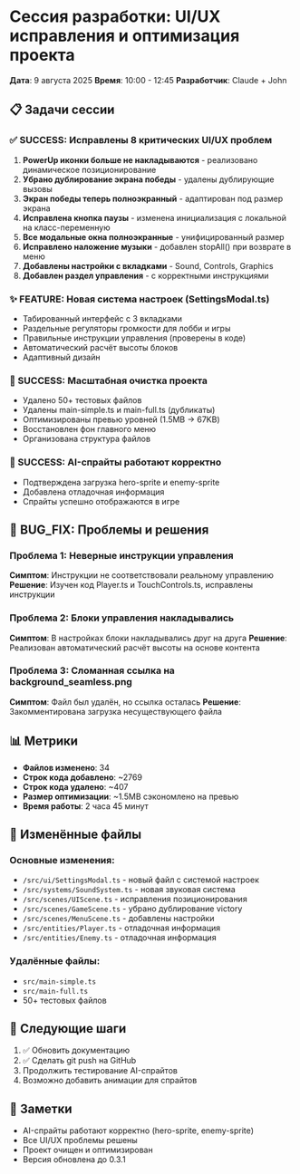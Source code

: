 # Сессия разработки: UI/UX исправления и оптимизация проекта

**Дата**: 9 августа 2025
**Время**: 10:00 - 12:45
**Разработчик**: Claude + John

## 📋 Задачи сессии

### ✅ SUCCESS: Исправлены 8 критических UI/UX проблем
1. **PowerUp иконки больше не накладываются** - реализовано динамическое позиционирование
2. **Убрано дублирование экрана победы** - удалены дублирующие вызовы
3. **Экран победы теперь полноэкранный** - адаптирован под размер экрана
4. **Исправлена кнопка паузы** - изменена инициализация с локальной на класс-переменную
5. **Все модальные окна полноэкранные** - унифицированный размер
6. **Исправлено наложение музыки** - добавлен stopAll() при возврате в меню
7. **Добавлены настройки с вкладками** - Sound, Controls, Graphics
8. **Добавлен раздел управления** - с корректными инструкциями

### ✨ FEATURE: Новая система настроек (SettingsModal.ts)
- Табированный интерфейс с 3 вкладками
- Раздельные регуляторы громкости для лобби и игры
- Правильные инструкции управления (проверены в коде)
- Автоматический расчёт высоты блоков
- Адаптивный дизайн

### 🧹 SUCCESS: Масштабная очистка проекта
- Удалено 50+ тестовых файлов
- Удалены main-simple.ts и main-full.ts (дубликаты)
- Оптимизированы превью уровней (1.5MB → 67KB)
- Восстановлен фон главного меню
- Организована структура файлов

### 🎨 SUCCESS: AI-спрайты работают корректно
- Подтверждена загрузка hero-sprite и enemy-sprite
- Добавлена отладочная информация
- Спрайты успешно отображаются в игре

## 🐛 BUG_FIX: Проблемы и решения

### Проблема 1: Неверные инструкции управления
**Симптом**: Инструкции не соответствовали реальному управлению
**Решение**: Изучен код Player.ts и TouchControls.ts, исправлены инструкции

### Проблема 2: Блоки управления накладывались
**Симптом**: В настройках блоки накладывались друг на друга
**Решение**: Реализован автоматический расчёт высоты на основе контента

### Проблема 3: Сломанная ссылка на background_seamless.png
**Симптом**: Файл был удалён, но ссылка осталась
**Решение**: Закомментирована загрузка несуществующего файла

## 📊 Метрики

- **Файлов изменено**: 34
- **Строк кода добавлено**: ~2769
- **Строк кода удалено**: ~407
- **Размер оптимизации**: ~1.5MB сэкономлено на превью
- **Время работы**: 2 часа 45 минут

## 📝 Изменённые файлы

### Основные изменения:
- `/src/ui/SettingsModal.ts` - новый файл с системой настроек
- `/src/systems/SoundSystem.ts` - новая звуковая система
- `/src/scenes/UIScene.ts` - исправления позиционирования
- `/src/scenes/GameScene.ts` - убрано дублирование victory
- `/src/scenes/MenuScene.ts` - добавлены настройки
- `/src/entities/Player.ts` - отладочная информация
- `/src/entities/Enemy.ts` - отладочная информация

### Удалённые файлы:
- `src/main-simple.ts`
- `src/main-full.ts`
- 50+ тестовых файлов

## 🚀 Следующие шаги
1. ✅ Обновить документацию
2. ✅ Сделать git push на GitHub
3. Продолжить тестирование AI-спрайтов
4. Возможно добавить анимации для спрайтов

## 📌 Заметки
- AI-спрайты работают корректно (hero-sprite, enemy-sprite)
- Все UI/UX проблемы решены
- Проект очищен и оптимизирован
- Версия обновлена до 0.3.1